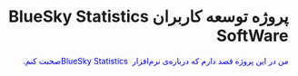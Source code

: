 <h1 dir = "rtl">
پروژه توسعه کاربران <bdi> BlueSky Statistics SoftWare </bdi>
</h1>

<p dir = "rtl">
<span style = "color:blue;">
من در این پروژه قصد دارم که درباره‌ی نرم‌افزار <bdi> BlueSky Statistics </bdi>
صحبت کنم. 
</span>
</p>
